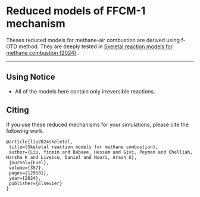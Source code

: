# Reduced models of FFCM-1 mechanism

Theses reduced models for methane-air combustion are derived using f-OTD method. They are deeply tested in [Skeletal reaction models for methane combustion (2024)](https://www.sciencedirect.com/science/article/pii/S0016236123021956?dgcid=coauthor).

----------------------
## Using Notice

* All of the models here contain only irreversible reactions.

## Citing

If you use these reduced mechanisms for your simulations, please cite the following work.

```
@article{liu2024skeletal,
 title={Skeletal reaction models for methane combustion},
 author={Liu, Yinmin and Babaee, Hessam and Givi, Peyman and Chelliah, Harsha K and Livescu, Daniel and Nouri, Arash G},
 journal={Fuel},
 volume={357},
 pages={129581},
 year={2024},
 publisher={Elsevier}
}

